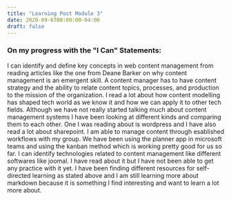 ```yaml
---
title: "Learning Post Module 3"
date: 2020-09-6T00:00:00-04:00
draft: false
---
```

### On my progress with the "I Can" Statements:
I can identify and define key concepts in web content management from reading articles like the one from Deane Barker on why content management is an emergent skill. A content manager has to have content strategy and the ability to relate content topics, processes, and production to the  mission of the organization. I read a lot about how content modelling has shaped tech world as we know it and how we can apply it to other tech fields. Although we have not really started talking much about  content management systems I have been looking at different kinds and comparing them to each other. One I was reading about is wordpress and I have also read a lot about sharepoint. I am able to manage content through esablished workflows with my group. We have been using the planner app in microsoft teams and using the kanban method which is working pretty good for us so far. I can identify technologies related to content management like different softwares like joomal. I have read about it but I have not been able to get any practice with it yet. I have been finding different resources for self-directed learning as stated above and I am still learning more about markdown because it is something I find interesting and want to learn a lot more about.
